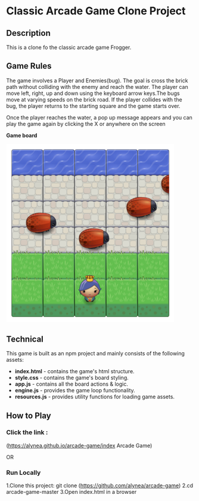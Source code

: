 # Classic Arcade Game Clone Project
## Description
This is a clone fo the classic arcade game Frogger.

## Game Rules
The game involves a Player and Enemies(bug). The goal is cross the brick path without colliding with the enemy and reach the water.
The player can move left, right, up and down using the keyboard arrow keys.The bugs move at varying speeds on the brick road. If the player collides with the bug, the player returns to the starting square and the game starts over.

Once the player reaches the water, a pop up message appears and you can play the game again by clicking the X or anywhere on the screen 

**Game board**

<img src="./Screenshot.png" width="450">

## Technical

This game is built as an npm project and mainly consists of the following assets:

* **index.html** - contains the game's html structure.
* **style.css** - contains the game's board styling.
* **app.js** - contains all the board actions & logic.
* **engine.js** - provides the game loop functionality.
* **resources.js** - provides utility functions for loading game assets.

## How to Play
### Click the link :
(https://alynea.github.io/arcade-game/index Arcade Game)

OR

### Run Locally
1.Clone this project: git clone (https://github.com/alynea/arcade-game)
2.cd arcade-game-master
3.Open index.html in a browser
